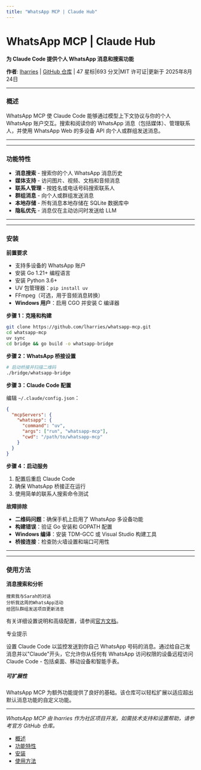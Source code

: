 ```yaml
---
title: "WhatsApp MCP | Claude Hub"
---
```


# WhatsApp MCP | Claude Hub

**为 Claude Code 提供个人 WhatsApp 消息和搜索功能**

**作者**: [lharries](https://github.com/lharries)  |  [GitHub 仓库](https://github.com/lharries/whatsapp-mcp)  |  47 星标|693 分叉|MIT 许可证|更新于 2025年8月24日

* * *

### 概述[​](#overview)

WhatsApp MCP 使 Claude Code 能够通过模型上下文协议与你的个人 WhatsApp 账户交互。搜索和阅读你的 WhatsApp 消息（包括媒体）、管理联系人，并使用 WhatsApp Web 的多设备 API 向个人或群组发送消息。

* * *

* * *

### 功能特性[​](#features)

-   **消息搜索** - 搜索你的个人 WhatsApp 消息历史
-   **媒体支持** - 访问图片、视频、文档和音频消息
-   **联系人管理** - 按姓名或电话号码搜索联系人
-   **群组消息** - 向个人或群组发送消息
-   **本地存储** - 所有消息本地存储在 SQLite 数据库中
-   **隐私优先** - 消息仅在主动访问时发送给 LLM

* * *

* * *

### 安装[​](#installation)

**前置要求**

-   支持多设备的 WhatsApp 账户
-   安装 Go 1.21+ 编程语言
-   安装 Python 3.6+
-   UV 包管理器：`pip install uv`
-   FFmpeg（可选，用于音频消息转换）
-   **Windows 用户**：启用 CGO 并安装 C 编译器

**步骤 1：克隆和构建**

```bash
git clone https://github.com/lharries/whatsapp-mcp.git
cd whatsapp-mcp
uv sync
cd bridge && go build -o whatsapp-bridge
```

**步骤 2：WhatsApp 桥接设置**

```bash
# 启动桥接并扫描二维码
./bridge/whatsapp-bridge
```

**步骤 3：Claude Code 配置**

编辑 `~/.claude/config.json`：

```json
{
  "mcpServers": {
    "whatsapp": {
      "command": "uv",
      "args": ["run", "whatsapp-mcp"],
      "cwd": "/path/to/whatsapp-mcp"
    }
  }
}
```

**步骤 4：启动服务**

1.  配置后重启 Claude Code
2.  确保 WhatsApp 桥接正在运行
3.  使用简单的联系人搜索命令测试

**故障排除**

-   **二维码问题**：确保手机上启用了 WhatsApp 多设备功能
-   **构建错误**：验证 Go 安装和 GOPATH 配置
-   **Windows 编译**：安装 TDM-GCC 或 Visual Studio 构建工具
-   **桥接连接**：检查防火墙设置和端口可用性

* * *

* * *

### 使用方法[​](#usage)

**消息搜索和分析**

```
搜索我与Sarah的对话
分析我这周的WhatsApp活动
给团队群组发送项目更新消息
```

有关详细设置说明和高级配置，请参阅[官方文档](https://github.com/lharries/whatsapp-mcp)。

专业提示

设置 Claude Code 以监控发送到你自己 WhatsApp 号码的消息。通过给自己发消息并以"Claude"开头，它允许你从任何有 WhatsApp 访问权限的设备远程访问 Claude Code - 包括桌面、移动设备和智能手表。

##### 可扩展性

WhatsApp MCP 为额外功能提供了良好的基础。该仓库可以轻松扩展以适应超出默认消息功能的自定义功能。


* * *

*WhatsApp MCP 由 lharries 作为社区项目开发。如需技术支持和设置帮助，请参考官方 GitHub 仓库。*

-   [概述](#overview)
-   [功能特性](#features)
-   [安装](#installation)
-   [使用方法](#usage)